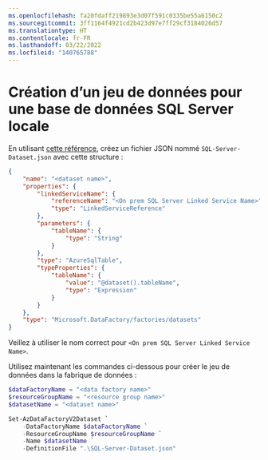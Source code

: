 ```yaml
---
ms.openlocfilehash: fa20fdaff219893e3d07f591c0335be55a6150c2
ms.sourcegitcommit: 3ff1164f4921cd2b423d97e7ff29cf3184026d57
ms.translationtype: HT
ms.contentlocale: fr-FR
ms.lasthandoff: 03/22/2022
ms.locfileid: "140765788"
---
```

# <a name="creating-a-dataset-for-an-on-premises-sql-server-database"></a>Création d’un jeu de données pour une base de données SQL Server locale

En utilisant [cette référence](https://docs.microsoft.com/fr-fr/azure/data-factory/connector-sql-server#dataset-properties), créez un fichier JSON nommé `SQL-Server-Dataset.json` avec cette structure :

```json
{
    "name": "<dataset name>",
    "properties": {
        "linkedServiceName": {
            "referenceName": "<On prem SQL Server Linked Service Name>",
            "type": "LinkedServiceReference"
        },
        "parameters": {
            "tableName": {
                "type": "String"
            }
        },
        "type": "AzureSqlTable",
        "typeProperties": {
            "tableName": {
                "value": "@dataset().tableName",
                "type": "Expression"
            }
        }
    },
    "type": "Microsoft.DataFactory/factories/datasets"
}
```

Veillez à utiliser le nom correct pour `<On prem SQL Server Linked Service Name>`.

Utilisez maintenant les commandes ci-dessous pour créer le jeu de données dans la fabrique de données :

```powershell
$dataFactoryName = "<data factory name>"
$resourceGroupName = "<resource group name>"
$datasetName = "<dataset name>"

Set-AzDataFactoryV2Dataset `
    -DataFactoryName $dataFactoryName `
    -ResourceGroupName $resourceGroupName `
    -Name $datasetName `
    -DefinitionFile ".\SQL-Server-Dataset.json"
```